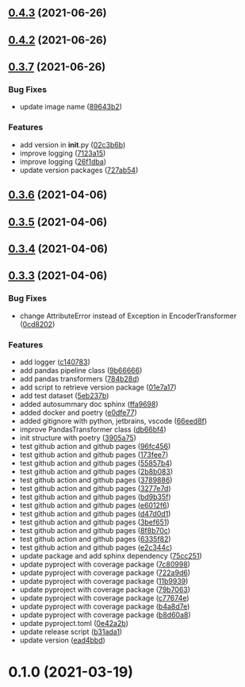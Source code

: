 
## [0.4.3](https://github.com/nguyenanht/john-toolbox/compare/v0.4.2...v0.4.3) (2021-06-26)



## [0.4.2](https://github.com/nguyenanht/john-toolbox/compare/0.3.7...v0.4.2) (2021-06-26)



## [0.3.7](https://github.com/nguyenanht/john-toolbox/compare/v0.3.6...v0.3.7) (2021-06-26)


### Bug Fixes

* update image name ([89643b2](https://github.com/nguyenanht/john-toolbox/commit/89643b2cb9d18652c18762d3d3251888199d80bc))


### Features

* add version in __init__.py ([02c3b6b](https://github.com/nguyenanht/john-toolbox/commit/02c3b6b1fae1d121e52b36d90b2c0d8b8b338518))
* improve logging ([7123a15](https://github.com/nguyenanht/john-toolbox/commit/7123a154fceac04aff8536aeebe872f339c2718b))
* improve logging ([26f1dba](https://github.com/nguyenanht/john-toolbox/commit/26f1dba7db9ab93d3ed8381701dfdcf936a4db2d))
* update version packages ([727ab54](https://github.com/nguyenanht/john-toolbox/commit/727ab542cc456053aeec4145b13aa65e28fd74a5))



## [0.3.6](https://github.com/nguyenanht/john-toolbox/compare/v0.3.5...v0.3.6) (2021-04-06)



## [0.3.5](https://github.com/nguyenanht/john-toolbox/compare/v0.3.4...v0.3.5) (2021-04-06)



## [0.3.4](https://github.com/nguyenanht/john-toolbox/compare/v0.3.3...v0.3.4) (2021-04-06)



## [0.3.3](https://github.com/nguyenanht/john-toolbox/compare/v0.1.0...v0.3.3) (2021-04-06)


### Bug Fixes

* change AttributeError instead of Exception in EncoderTransformer ([0cd8202](https://github.com/nguyenanht/john-toolbox/commit/0cd8202e91e15fa860159797ea010ec820aa7bf4))


### Features

* add logger ([c140783](https://github.com/nguyenanht/john-toolbox/commit/c14078312ef1ca0afaec3a2cb7371150a4c23804))
* add pandas pipeline class ([9b66666](https://github.com/nguyenanht/john-toolbox/commit/9b66666a1ed9952a23d53a23d844e46876424905))
* add pandas transformers ([784b28d](https://github.com/nguyenanht/john-toolbox/commit/784b28d581310d300ce3741e637c562ecc29cddf))
* add script to retrieve version package ([01e7a17](https://github.com/nguyenanht/john-toolbox/commit/01e7a17453d0e41e01eb99ce6fff12ac218c57fd))
* add test dataset ([5eb237b](https://github.com/nguyenanht/john-toolbox/commit/5eb237bb86aabaf7b0c71eba5748cde7e9450eb5))
* added autosummary doc sphinx ([ffa9698](https://github.com/nguyenanht/john-toolbox/commit/ffa9698153b8529397f4e8c041b39fd6af7a625f))
* added docker and poetry ([e0dfe77](https://github.com/nguyenanht/john-toolbox/commit/e0dfe7782d22e97b134261d8a6079b557fd4155c))
* added gitignore with python, jetbrains, vscode ([66eed8f](https://github.com/nguyenanht/john-toolbox/commit/66eed8f16a15830ac2f439c36167354590ae9e2b))
* improve PandasTransformer class ([db66bf4](https://github.com/nguyenanht/john-toolbox/commit/db66bf4c9814197287f37a3890f5e5426e0de102))
* init structure with poetry ([3905a75](https://github.com/nguyenanht/john-toolbox/commit/3905a75897b1ab5ebb89c2a1d03b6370c7b96e84))
* test github action and github pages ([96fc456](https://github.com/nguyenanht/john-toolbox/commit/96fc45697a26829583e32df7ff788b3d3fa545fe))
* test github action and github pages ([173fee7](https://github.com/nguyenanht/john-toolbox/commit/173fee7a893c046472631f26cd756cd304b71f60))
* test github action and github pages ([55857b4](https://github.com/nguyenanht/john-toolbox/commit/55857b4349c1ed9fec2d1c2e5821be2d176119bb))
* test github action and github pages ([2b8b083](https://github.com/nguyenanht/john-toolbox/commit/2b8b083bd81f8a3848b7bedc84c551fe752fe05d))
* test github action and github pages ([3789886](https://github.com/nguyenanht/john-toolbox/commit/37898868c669e8c2964e683347cc38af7a16a24d))
* test github action and github pages ([3277e7d](https://github.com/nguyenanht/john-toolbox/commit/3277e7dd91cad453d0612363bb1aaa5a64643000))
* test github action and github pages ([bd9b35f](https://github.com/nguyenanht/john-toolbox/commit/bd9b35f3b37128b9ceb07bafe47e28b06db9ebca))
* test github action and github pages ([e6012f6](https://github.com/nguyenanht/john-toolbox/commit/e6012f6ef9a2a45916d0919117e548557cbf4c1e))
* test github action and github pages ([d47d0d1](https://github.com/nguyenanht/john-toolbox/commit/d47d0d1f1418893d251e3815476468916860b941))
* test github action and github pages ([3bef651](https://github.com/nguyenanht/john-toolbox/commit/3bef6511ee3b68392d2b2c8f42a1175a6ab47836))
* test github action and github pages ([8f8b70c](https://github.com/nguyenanht/john-toolbox/commit/8f8b70c5f8fbd493f847c576e58ba29a61d24cc9))
* test github action and github pages ([6335f82](https://github.com/nguyenanht/john-toolbox/commit/6335f823ea08fcaa955d26064c42cd80ae4bda29))
* test github action and github pages ([e2c344c](https://github.com/nguyenanht/john-toolbox/commit/e2c344c3b288f3fb36f97d4efdd4f5b7eca7056d))
* update package and add sphinx dependency ([75cc251](https://github.com/nguyenanht/john-toolbox/commit/75cc2510d5ef9be7d94204242cab11052a0ee9b7))
* update pyproject with coverage package ([7c80998](https://github.com/nguyenanht/john-toolbox/commit/7c809989eaa66bf67079bc4b1b3183da3418c4ea))
* update pyproject with coverage package ([722a9d6](https://github.com/nguyenanht/john-toolbox/commit/722a9d609a7cfccc3c6dc2869593cd80d92ba57e))
* update pyproject with coverage package ([11b9939](https://github.com/nguyenanht/john-toolbox/commit/11b9939fa961fd23d3243b1eedd39b192ecff7c8))
* update pyproject with coverage package ([79b7063](https://github.com/nguyenanht/john-toolbox/commit/79b70630d827fd0caeff805eacea8029ddee2fa5))
* update pyproject with coverage package ([c77674e](https://github.com/nguyenanht/john-toolbox/commit/c77674e9ebf377e0f45f62c761f49e75237f6f4d))
* update pyproject with coverage package ([b4a8d7e](https://github.com/nguyenanht/john-toolbox/commit/b4a8d7ec14c6ae2be8f0d964636525fef6e626df))
* update pyproject with coverage package ([b8d60a8](https://github.com/nguyenanht/john-toolbox/commit/b8d60a88821b584ff28cc5a38d1eeb3798f9a0ca))
* update pyproject.toml ([0e42a2b](https://github.com/nguyenanht/john-toolbox/commit/0e42a2b34093c921e5970d3fe930a11af15e83fd))
* update release script ([b31ada1](https://github.com/nguyenanht/john-toolbox/commit/b31ada11860881bd2a6dd798db8d4dec2a1e8985))
* update version ([ead4bbd](https://github.com/nguyenanht/john-toolbox/commit/ead4bbdfac5584099d25801a19f9f0a8096edaa3))



# 0.1.0 (2021-03-19)

